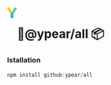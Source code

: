 # <img src="https://github.com/benzmuircroft/temp/blob/main/Yjs.png" height="32" style="vertical-align:40px;"/>🍐@ypear/all 📦

### Istallation
```js
npm install github:ypear/all
```